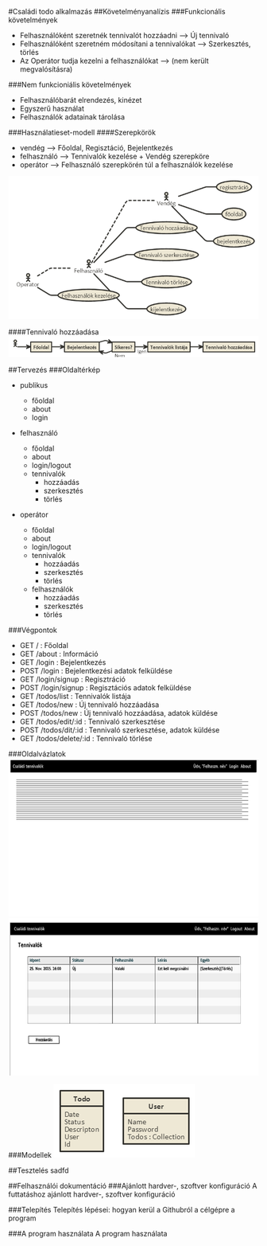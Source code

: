 #Családi todo alkalmazás
##Követelményanalízis
###Funkcionális követelmények
* Felhasználóként szeretnék tennivalót hozzáadni --> Új tennivaló
* Felhasználóként szeretném módosítani a tennivalókat --> Szerkesztés, törlés
* Az Operátor tudja kezelni a felhasználókat --> (nem került megvalósításra)

###Nem funkcioniális követelmények
* Felhasználóbarát elrendezés, kinézet
* Egyszerű használat
* Felhasználók adatainak tárolása

###Használatieset-modell
####Szerepkörök
* vendég --> Főoldal, Regisztáció, Bejelentkezés
* felhasználó --> Tennivalók kezelése + Vendég szerepköre
* operátor --> Felhasználó szerepkörén túl a felhasználók kezelése

![Használatieset](docs/images/haszn_eset.png)

####Tennivaló hozzáadása
![Hozzáadás](docs/images/hozzaad.png)

##Tervezés
###Oldaltérkép
* publikus
  * főoldal
  * about
  * login

* felhasználó
  * főoldal
  * about
  * login/logout
  * tennivalók
    * hozzáadás
    * szerkesztés
    * törlés

* operátor
  * főoldal
  * about
  * login/logout
  * tennivalók
    * hozzáadás
    * szerkesztés
    * törlés
  * felhasználók
    * hozzáadás
    * szerkesztés
    * törlés 

###Végpontok
* GET / : Főoldal
* GET /about : Információ
* GET /login : Bejelentkezés
* POST /login : Bejelentkezési adatok felküldése
* GET /login/signup : Regisztráció
* POST /login/signup : Regisztációs adatok felküldése
* GET /todos/list : Tennivalók listája
* GET /todos/new : Új tennivaló hozzáadása
* POST /todos/new : Új tennivaló hozzáadása, adatok küldése
* GET /todos/edit/:id : Tennivaló szerkesztése
* POST /todos/dit/:id : Tennivaló szerkesztése, adatok küldése
* GET /todos/delete/:id : Tennivaló törlése

###Oldalvázlatok
![Főoldal](docs/images/fooldal.png)
![Lista](docs/images/lista.png)

###Modellek
![Modellek](docs/images/models.png)

##Tesztelés
sadfd

##Felhasználói dokumentáció
###Ajánlott hardver-, szoftver konfiguráció
A futtatáshoz ajánlott hardver-, szoftver konfiguráció

###Telepítés
Telepítés lépései: hogyan kerül a Githubról a célgépre a program

###A program használata
A program használata